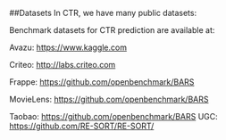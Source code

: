 ##Datasets
In CTR, we have many public datasets:

Benchmark datasets for CTR prediction are available at:

Avazu: https://www.kaggle.com

Criteo: http://labs.criteo.com

Frappe: https://github.com/openbenchmark/BARS

MovieLens: https://github.com/openbenchmark/BARS

Taobao: https://github.com/openbenchmark/BARS
UGC: https://github.com/RE-SORT/RE-SORT/
